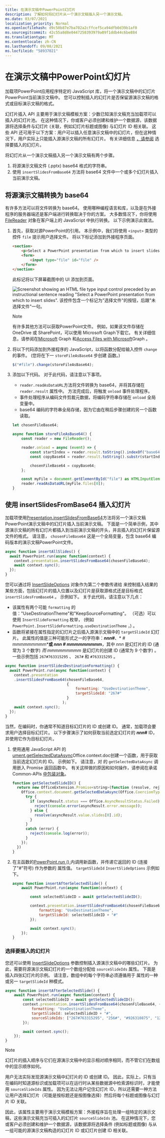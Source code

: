 ```yaml
---
title: 在演示文稿中PowerPoint幻灯片
description: 了解如何将幻灯片从一个演示文稿插入另一个演示文稿。
ms.date: 03/07/2021
localization_priority: Normal
ms.openlocfilehash: d9c50b87e7ba702a2cffcef5ca94dfb0d39b1af0
ms.sourcegitcommit: 42c55a8d8e0447258393979a09f1ddb44c6be884
ms.translationtype: MT
ms.contentlocale: zh-CN
ms.lasthandoff: 09/08/2021
ms.locfileid: "58937021"
---
```

# <a name="insert-slides-in-a-powerpoint-presentation"></a>在演示文稿中PowerPoint幻灯片

加载项PowerPoint应用程序特定的 JavaScript 库，将一个演示文稿中的幻灯片PowerPoint当前演示文稿中。 您可以控制插入的幻灯片是否保留源演示文稿的格式或目标演示文稿的格式。

幻灯片插入 API 主要用于演示文稿模板方案：少数已知演示文稿充当加载项可以插入的幻灯片池。 在这种情况下，你或客户必须创建和维护一个数据源，该数据源将选择条件与幻灯片 (关联，例如幻灯片标题或图像) 与幻灯片 ID 相关联。 这些 API 还可用于以下方案：用户可以插入任意演示文稿中的幻灯片，但在这种情况下，用户实际上只能插入源演示文稿的所有幻灯片。  有关详细信息 [，请参阅](#selecting-which-slides-to-insert) 选择要插入的幻灯片。

将幻灯片从一个演示文稿插入另一个演示文稿有两个步骤。

1. 将源演示文稿文件 (.pptx) base64 格式的字符串。
1. 使用 `insertSlidesFromBase64` 方法将 base64 文件中一个或多个幻灯片插入当前演示文稿。

## <a name="convert-the-source-presentation-to-base64"></a>将源演示文稿转换为 base64

有许多方法可以将文件转换为 base64。 使用哪种编程语言和库，以及是在外接程序的服务器端还是客户端进行转换取决于你的方案。 大多数情况下，你将使用 [FileReader](https://developer.mozilla.org/docs/Web/API/FileReader) 对象在客户端上的 JavaScript 中执行转换。 以下示例演示此做法。

1. 首先，获取对源PowerPoint的引用。 本示例中，我们将使用 `<input>` 类型的控件 `file` 提示用户选择文件。 将以下标记添加到外接程序页面。

    ```html
    <section>
        <p>Select a PowerPoint presentation from which to insert slides</p>
        <form>
            <input type="file" id="file" />
        </form>
    </section>
    ```

    此标记将以下屏幕截图中的 UI 添加到页面。

    ![Screenshot showing an HTML file type input control preceded by an instructional sentence reading "Select a PowerPoint presentation from which to insert slides". 该控件包含一个标记为"选择文件"的按钮，后跟"未选择文件"一句。](../images/powerpoint-html-file-input-control.png)

    > [!NOTE]
    > 有许多其他方法可以获取PowerPoint文件。 例如，如果该文件存储在 OneDrive 或 SharePoint，可以使用 Microsoft Graph下载它。 有关详细信息，请参阅在[Microsoft](/graph/api/resources/onedrive) Graph 和[Access Files with Microsoft](/learn/modules/msgraph-access-file-data/)Graph 。

2. 将以下代码添加到外接程序的 JavaScript，以将函数分配给输入控件 `change` 的事件。  (您将在下一 `storeFileAsBase64` 步创建 函数。) 

    ```javascript
    $("#file").change(storeFileAsBase64);
    ```

3. 添加以下代码。 对于此代码，请注意以下事项。

    - `reader.readAsDataURL`方法将文件转换为 base64，并将其存储在 `reader.result` 属性中。 方法完成后，将触发 `onload` 事件处理程序。
    - 事件处理程序从编码文件剪裁元数据，将编码字符串存储在 `onload` 全局变量中。
    - base64 编码的字符串全局存储，因为它由在稍后步骤创建的另一个函数读取。

    ```javascript
    let chosenFileBase64;

    async function storeFileAsBase64() {
        const reader = new FileReader();

        reader.onload = async (event) => {
            const startIndex = reader.result.toString().indexOf("base64,");
            const copyBase64 = reader.result.toString().substr(startIndex + 7);

            chosenFileBase64 = copyBase64;
        };

        const myFile = document.getElementById("file") as HTMLInputElement;
        reader.readAsDataURL(myFile.files[0]);
    }
    ```

## <a name="insert-slides-with-insertslidesfrombase64"></a>使用 insertSlidesFromBase64 插入幻灯片

加载项使用[Presentation.insertSlidesFromBase64](/javascript/api/powerpoint/powerpoint.presentation#insertSlidesFromBase64_base64File__options_)方法将另一个演示文稿PowerPoint演示文稿中的幻灯片插入当前演示文稿。 下面是一个简单示例，其中源演示文稿的所有幻灯片都插入到当前演示文稿的开头，并且插入的幻灯片保留源文件的格式。 请注意， `chosenFileBase64` 这是一个全局变量，包含 base64 编码版本的演示文稿PowerPoint文件。

```javascript
async function insertAllSlides() {
  await PowerPoint.run(async function(context) {
    context.presentation.insertSlidesFromBase64(chosenFileBase64);
    await context.sync();
  });
}
```

您可以通过将 [InsertSlideOptions](/javascript/api/powerpoint/powerpoint.insertslideoptions) 对象作为第二个参数传递给 来控制插入结果的某些方面，包括幻灯片的插入位置以及幻灯片是获取源格式还是目标格式 `insertSlidesFromBase64` 。 示例如下。 关于此代码，请注意以下几点：

- 该属性有两个可能 `formatting` 的值："UseDestinationTheme"和"KeepSourceFormatting"。 （可选）可以使用 `InsertSlideFormatting` 枚举， (例如 `PowerPoint.InsertSlideFormatting.useDestinationTheme` ，) 。
- 函数将紧接在属性指定的幻灯片之后插入源演示文稿中的 `targetSlideId` 幻灯片。 此属性的值是三种可能形式之一的字符串：***nnn*#**、* *#* mmmmmmmmm***或 **_nnn_ #* mmmmmmmmm***，其中 *nnn* 是幻灯片的 ID (通常为 3 个数字) *而 mmmmmmmmm* 是幻灯片的创建 ID (通常为 9 个数字) 。 一些示例包括 `267#763315295` 、 `267#` 和 `#763315295` 。

```javascript
async function insertSlidesDestinationFormatting() {
  await PowerPoint.run(async function(context) {
    context.presentation
    .insertSlidesFromBase64(chosenFileBase64,
                            {
                                formatting: "UseDestinationTheme",
                                targetSlideId: "267#"
                            }
                          );
    await context.sync();
  });
}
```

当然，在编码时，你通常不知道目标幻灯片的 ID 或创建 ID。 通常，加载项会要求用户选择目标幻灯片。 以下步骤演示了如何获取当前选定幻灯片的 ***nnn*#** ID，并使用它作为目标幻灯片。

1. 使用通用 JavaScript API 的 [ ument.getSelectedDataAsync](/javascript/api/office/office.document#getSelectedDataAsync_coercionType__callback_)Office.context.doc创建一个函数，用于获取当前选定幻灯片的 ID。 示例如下。 请注意，对 的 `getSelectedDataAsync` 调用嵌入 Promise 返回函数中。 有关这样做的原因和如何操作，请参阅在承诺Common-APIs [中包装对象](../develop/asynchronous-programming-in-office-add-ins.md#wrap-common-apis-in-promise-returning-functions)。

 
    ```javascript
    function getSelectedSlideID() {
      return new OfficeExtension.Promise<string>(function (resolve, reject) {
        Office.context.document.getSelectedDataAsync(Office.CoercionType.SlideRange, function (asyncResult) {
          try {
            if (asyncResult.status === Office.AsyncResultStatus.Failed) {
              reject(console.error(asyncResult.error.message));
            } else {
              resolve(asyncResult.value.slides[0].id);
            }
          }
          catch (error) {
            reject(console.log(error));
          }
        });
      })
    }
    ```

1. 在主函数的[PowerPoint.run () ](/javascript/api/powerpoint#PowerPoint_run_batch_)内调用新函数，并传递它返回的 ID (连接了"#"符号) 作为参数的 属性值。 `targetSlideId` `InsertSlideOptions` 示例如下。

    ```javascript
    async function insertAfterSelectedSlide() {
        await PowerPoint.run(async function(context) {

            const selectedSlideID = await getSelectedSlideID();

            context.presentation.insertSlidesFromBase64(chosenFileBase64, {
                formatting: "UseDestinationTheme",
                targetSlideId: selectedSlideID + "#"
            });

            await context.sync();
        });
    }
    ```

### <a name="selecting-which-slides-to-insert"></a>选择要插入的幻灯片

您还可以使用 [InsertSlideOptions](/javascript/api/powerpoint/powerpoint.insertslideoptions) 参数控制插入源演示文稿中的哪些幻灯片。 为此，需要将源演示文稿幻灯片的一个数组分配给 `sourceSlideIds` 属性。 下面是插入四张幻灯片的示例。 请注意，数组中的每个字符串必须遵循用于 属性的一种或另一 `targetSlideId` 种模式。

```javascript
async function insertAfterSelectedSlide() {
    await PowerPoint.run(async function(context) {
        const selectedSlideID = await getSelectedSlideID();
        context.presentation.insertSlidesFromBase64(chosenFileBase64, {
            formatting: "UseDestinationTheme",
            targetSlideId: selectedSlideID + "#",
            sourceSlideIds: ["267#763315295", "256#", "#926310875", "1270#"]
        });

        await context.sync();
    });
}
```

> [!NOTE]
> 幻灯片的插入顺序与它们在源演示文稿中的显示相对顺序相同，而不管它们在数组中的显示顺序如何。

用户无法实际发现源演示文稿中幻灯片的 ID 或创建 ID。 因此，实际上，只有当在编码时知道源标识或加载项可以在运行时从某些数据源中检索源标识时，才能使用 `sourceSlideIds` 属性。 因为无法让用户记住幻灯片 ID，所以还需要一种方法让用户选择幻灯片（可能是按标题还是按图像选择）然后将每个标题或图像与幻灯片 ID 关联。

因此，该属性主要用于演示文稿模板方案：外接程序旨在处理一组特定的演示文稿，这些演示文稿充当可插入的幻灯片 `sourceSlideIds` 池。 在这种情况下，您或客户必须创建和维护一个数据源，该数据源将选择条件 (例如标题或图像) 与从一组可能的源演示文稿构造的幻灯片 ID 或幻灯片创建 ID 相关联。
